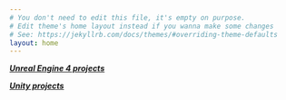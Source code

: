 ```yaml
---
# You don't need to edit this file, it's empty on purpose.
# Edit theme's home layout instead if you wanna make some changes
# See: https://jekyllrb.com/docs/themes/#overriding-theme-defaults
layout: home
---
```


<strong><em>[Unreal Engine 4 projects](/unreal/)</em></strong>

<strong><em>[Unity projects](/unity)</em></strong>
